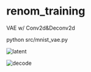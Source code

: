 # renom_training

VAE w/ Conv2d&Deconv2d

python src/mnist_vae.py

![latent](https://raw.githubusercontent.com/yygr/renom_training/master/result/vae_latent9.png)

![decode](https://raw.githubusercontent.com/yygr/renom_training/master/result/decode9.png)
